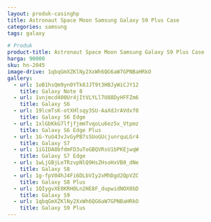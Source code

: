 ```yaml
---
layout: produk-casinghp
title: Astronaut Space Moon Samsung Galaxy S9 Plus Case
categories: samsung
tags: galaxy

# Produk
product-title: Astronaut Space Moon Samsung Galaxy S9 Plus Case
harga: 90000
sku: hn-2045
image-drive: 1qbqGmXZKlNy2XxWh6QG6aW7GPNBaHRkO
gallery:
  - url: 1oB1hsQm9yn0YTk8JJT9t3HBJyWiCJY12
    title: Galaxy Note 8
  - url: 1vnjmcd400Ur4jItVLYLl7U88DyHFFZm6
    title: Galaxy S6
  - url: 19lcmTsK-otXHlsqy3SU-AaXdJrAVdxf0
    title: Galaxy S6 Edge
  - url: 1xlGbKkG7lfjfjmmTvqoLu6ez5x_Vtpmz
    title: Galaxy S6 Edge Plus
  - url: 1G-YuG43vJvGyPB7sSUoGUcjunrquLGr4
    title: Galaxy S7
  - url: 1iGIDA8bfdmFD3uToGBQVRsU1bPKEjwqW
    title: Galaxy S7 Edge
  - url: 1wLjGBjLeTRzvpNlQ9HsZHsoHxVB0_dNe
    title: Galaxy S8
  - url: 1g-fpV04hJ4Fi6DLbVIy2xMhDgd2QpVZC
    title: Galaxy S8 Plus
  - url: 1QIygvXE0KRH0Ln2HE8F_dupwidNOX0bD
    title: Galaxy S9
  - url: 1qbqGmXZKlNy2XxWh6QG6aW7GPNBaHRkO
    title: Galaxy S9 Plus
---
```

